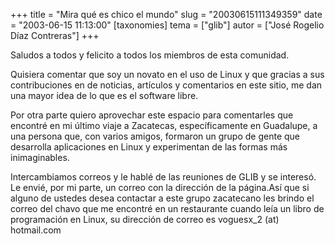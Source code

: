 +++
title = "Mira  qué es chico el mundo"
slug = "20030615111349359"
date = "2003-06-15 11:13:00"
[taxonomies]
tema = ["glib"]
autor = ["José Rogelio Díaz Contreras"]
+++

Saludos a todos y felicito a todos los miembros de esta comunidad.

Quisiera comentar que soy un novato en el uso de Linux y que gracias a
sus contribuciones en de noticias, artículos y comentarios en este
sitio, me dan una mayor idea de lo que es el software libre.

<!-- more -->
Por otra parte quiero aprovechar este espacio para comentarles que
encontré en mi último viaje a Zacatecas, específicamente en Guadalupe, a
una persona que, con varios amigos, formaron un grupo de gente que
desarrolla aplicaciones en Linux y experimentan de las formas más
inimaginables.

Intercambiamos correos y le hablé de las reuniones de GLIB y se
interesó. Le envié, por mi parte, un correo con la dirección de la
página.Así que si alguno de ustedes desea contactar a este grupo
zacatecano les brindo el correo del chavo que me encontré en un
restaurante cuando leía un libro de programación en Linux, su dirección
de correo es voguesx_2 (at) hotmail.com


